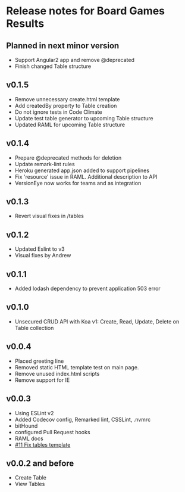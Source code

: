 Release notes for Board Games Results
====================================

Planned in next minor version
------------------

* Support Angular2 app and remove @deprecated
* Finish changed Table structure

v0.1.5
------------------

* Remove unnecessary create.html template
* Add createdBy property to Table creation
* Do not ignore tests in Code Climate
* Update test table generator to upcoming Table structure
* Updated RAML for upcoming Table structure

v0.1.4
------------------

* Prepare @deprecated methods for deletion
* Update remark-lint rules
* Heroku generated app.json added to support pipelines
* Fix 'resource' issue in RAML. Additional description to API
* VersionEye now works for teams and as integration

v0.1.3
------------------

* Revert visual fixes in /tables

v0.1.2
------------------

* Updated Eslint to v3
* Visual fixes by Andrew

v0.1.1
------------------

* Added lodash dependency to prevent application 503 error

v0.1.0
------------------

* Unsecured CRUD API with Koa v1:
Create, Read, Update, Delete on Table collection

v0.0.4
------------------

* Placed greeting line
* Removed static HTML template test on main page.
* Remove unused index.html scripts
* Remove support for IE

v0.0.3
------------------

* Using ESLint v2
* Added Codecov config, Remarked lint, CSSLint, .nvmrc
* bitHound
* configured Pull Request hooks
* RAML docs
* [#11 Fix tables template](https://github.com/GorlifSense/Board-Games-Results/pull/11)

v0.0.2 and before
------------------

* Create Table
* View Tables
